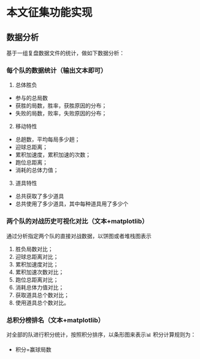 # 本文征集功能实现

## 数据分析
基于一组复盘数据文件的统计，做如下数据分析：

### 每个队的数据统计（输出文本即可）

1. 总体胜负

* 参与的总局数
* 获胜的局数，胜率，获胜原因的分布；
* 失败的局数，败率，失败原因的分布；

2. 移动特性

* 总趟数，平均每局多少趟；
* 迎球总距离；
* 累积加速度，累积加速的次数；
* 跑位总距离；
* 消耗的总体力值；

3. 道具特性

* 总共获取了多少道具
* 总共使用了多少道具，其中每种道具用了多少个 

### 两个队的对战历史可视化对比（文本+matplotlib）
通过分析指定两个队的直接对战数据，以饼图或者堆栈图表示
1. 胜负局数对比；
1. 迎球总距离对比；
1. 累积加速度对比；
1. 累积加速次数对比；
1. 跑位总距离对比；
1. 消耗总体力值对比；
1. 获取道具总个数对比；
1. 使用道具总个数对比。

### 总积分榜排名（文本+matplotlib）
对全部的队进行积分统计，按照积分排序，以条形图来表示📊
积分计算规则为：
* 积分=赢球局数